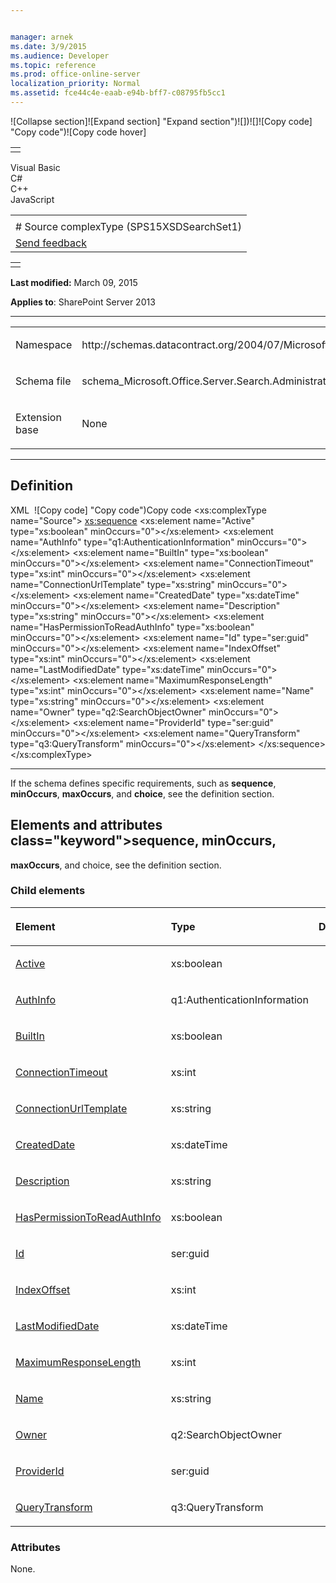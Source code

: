 ```yaml
---


manager: arnek
ms.date: 3/9/2015
ms.audience: Developer
ms.topic: reference
ms.prod: office-online-server
localization_priority: Normal
ms.assetid: fce44c4e-eaab-e94b-bff7-c08795fb5cc1
---
```


![Collapse
section]![Expand
section] "Expand section")![]()![])![]![]()![Copy
code] "Copy code")![Copy code
hover]
<table>
<tbody>
<tr class="odd">
<td align="left"></td>
</tr>
</tbody>
</table>

Visual Basic  
C\#  
C++  
JavaScript  

<table>
<tbody>
<tr class="odd">
<td align="left"><span id="runningHeaderText"></span></td>
</tr>
<tr class="even">
<td align="left"># Source complexType (SPS15XSDSearchSet1)</td>
</tr>
<tr class="odd">
<td align="left"><span id="headfeedbackarea" class="feedbackhead"><a href="javascript:SubmitFeedback(&#39;docthis@Microsoft.com&#39;,&#39;&#39;,&#39;&#39;,&#39;&#39;,&#39;1.0.18082.1225&#39;,&#39;%0\dThank%20you%20for%20your%20feedback.%20The%20developer%20writing%20teams%20use%20your%20feedback%20to%20improve%20documentation.%20While%20we%20are%20reviewing%20your%20feedback,%20we%20may%20send%20you%20e-mail%20to%20ask%20for%20clarification%20or%20feedback%20on%20a%20solution.%20We%20do%20not%20use%20your%20e-mail%20address%20for%20any%20other%20purpose%20and%20we%20delete%20it%20after%20we%20finish%20our%20review.%0\AFor%20further%20information%20about%20the%20privacy%20policies%20of%20Microsoft,%20please%20see%20http://privacy.microsoft.com/en-us/default.aspx.%0\A%0\d&#39;,&#39;Customer%20feedback&#39;);">Send feedback</a></span></td>
</tr>
</tbody>
</table>

<table>
<colgroup>
<col width="100%" />
</colgroup>
<tbody>
<tr class="odd">
<td align="left"></td>
</tr>
</tbody>
</table>

**Last modified:** March 09, 2015

**Applies to**: SharePoint Server 2013


-----------------------------------------------------------------------------------------------------------------------------------------------------------------------------------------------------

<table>
<colgroup>
<col width="50%" />
<col width="50%" />
</colgroup>
<tbody>
<tr class="odd">
<td align="left"><p><span class="label">Namespace</span></p></td>
<td align="left"><p>http://schemas.datacontract.org/2004/07/Microsoft.Office.Server.Search.Administration.Query</p></td>
</tr>
<tr class="even">
<td align="left"><p><span class="label">Schema file</span></p></td>
<td align="left"><p>schema_Microsoft.Office.Server.Search.Administration.Query.xsd</p></td>
</tr>
<tr class="odd">
<td align="left"><p><span class="label">Extension base</span></p></td>
<td align="left"><p>None</p></td>
</tr>
</tbody>
</table>


-----------------------------------------------------------------------------------------------------------------------------------------------------------------------------------------------

## Definition
XML 
<span class="copyCode" onclick="CopyCode(this)"
onkeypress="CopyCode_CheckKey(this, event)"
onmouseover="ChangeCopyCodeIcon(this)"
onmouseout="ChangeCopyCodeIcon(this)" tabindex="0">![Copy
code] "Copy code")Copy code</span>
    <xs:complexType name="Source">
        <xs:sequence>
            <xs:element name="Active" type="xs:boolean" minOccurs="0"></xs:element>
            <xs:element name="AuthInfo" type="q1:AuthenticationInformation" minOccurs="0"></xs:element>
            <xs:element name="BuiltIn" type="xs:boolean" minOccurs="0"></xs:element>
            <xs:element name="ConnectionTimeout" type="xs:int" minOccurs="0"></xs:element>
            <xs:element name="ConnectionUrlTemplate" type="xs:string" minOccurs="0"></xs:element>
            <xs:element name="CreatedDate" type="xs:dateTime" minOccurs="0"></xs:element>
            <xs:element name="Description" type="xs:string" minOccurs="0"></xs:element>
            <xs:element name="HasPermissionToReadAuthInfo" type="xs:boolean" minOccurs="0"></xs:element>
            <xs:element name="Id" type="ser:guid" minOccurs="0"></xs:element>
            <xs:element name="IndexOffset" type="xs:int" minOccurs="0"></xs:element>
            <xs:element name="LastModifiedDate" type="xs:dateTime" minOccurs="0"></xs:element>
            <xs:element name="MaximumResponseLength" type="xs:int" minOccurs="0"></xs:element>
            <xs:element name="Name" type="xs:string" minOccurs="0"></xs:element>
            <xs:element name="Owner" type="q2:SearchObjectOwner" minOccurs="0"></xs:element>
            <xs:element name="ProviderId" type="ser:guid" minOccurs="0"></xs:element>
            <xs:element name="QueryTransform" type="q3:QueryTransform" minOccurs="0"></xs:element>
        </xs:sequence>
    </xs:complexType>


------------------------------------------------------------------------------------------------------------------------------------------------------------------------------------------------------------

If the schema defines specific requirements, such as **sequence**, **minOccurs**, **maxOccurs**, and **choice**, see the definition section.
## Elements and attributes class="keyword">sequence</span>, **minOccurs**,
**maxOccurs**, and <span
class="keyword">choice</span>, see the definition section.

### Child elements

<table>
<colgroup>
<col width="33%" />
<col width="33%" />
<col width="33%" />
</colgroup>
<thead>
<tr class="header">
<th align="left"><p>Element</p></th>
<th align="left"><p>Type</p></th>
<th align="left"><p>Description</p></th>
</tr>
</thead>
<tbody>
<tr class="odd">
<td align="left"><p><a href="active-element-source-complextypesps15xsdsearchset1.md">Active</a></p></td>
<td align="left"><p>xs:boolean</p></td>
<td align="left"><p></p></td>
</tr>
<tr class="even">
<td align="left"><p><a href="authinfo-element-source-complextypesps15xsdsearchset1.md">AuthInfo</a></p></td>
<td align="left"><p>q1:AuthenticationInformation</p></td>
<td align="left"><p></p></td>
</tr>
<tr class="odd">
<td align="left"><p><a href="builtin-element-source-complextypesps15xsdsearchset1.md">BuiltIn</a></p></td>
<td align="left"><p>xs:boolean</p></td>
<td align="left"><p></p></td>
</tr>
<tr class="even">
<td align="left"><p><a href="connectiontimeout-element-source-complextypesps15xsdsearchset1.md">ConnectionTimeout</a></p></td>
<td align="left"><p>xs:int</p></td>
<td align="left"><p></p></td>
</tr>
<tr class="odd">
<td align="left"><p><a href="connectionurltemplate-element-source-complextypesps15xsdsearchset1.md">ConnectionUrlTemplate</a></p></td>
<td align="left"><p>xs:string</p></td>
<td align="left"><p></p></td>
</tr>
<tr class="even">
<td align="left"><p><a href="createddate-element-source-complextypesps15xsdsearchset1.md">CreatedDate</a></p></td>
<td align="left"><p>xs:dateTime</p></td>
<td align="left"><p></p></td>
</tr>
<tr class="odd">
<td align="left"><p><a href="description-element-source-complextypesps15xsdsearchset1.md">Description</a></p></td>
<td align="left"><p>xs:string</p></td>
<td align="left"><p></p></td>
</tr>
<tr class="even">
<td align="left"><p><a href="haspermissiontoreadauthinfo-element-source-complextypesps15xsdsearchset1.md">HasPermissionToReadAuthInfo</a></p></td>
<td align="left"><p>xs:boolean</p></td>
<td align="left"><p></p></td>
</tr>
<tr class="odd">
<td align="left"><p><a href="id-element-source-complextypesps15xsdsearchset1.md">Id</a></p></td>
<td align="left"><p>ser:guid</p></td>
<td align="left"><p></p></td>
</tr>
<tr class="even">
<td align="left"><p><a href="indexoffset-element-source-complextypesps15xsdsearchset1.md">IndexOffset</a></p></td>
<td align="left"><p>xs:int</p></td>
<td align="left"><p></p></td>
</tr>
<tr class="odd">
<td align="left"><p><a href="lastmodifieddate-element-source-complextypesps15xsdsearchset1.md">LastModifiedDate</a></p></td>
<td align="left"><p>xs:dateTime</p></td>
<td align="left"><p></p></td>
</tr>
<tr class="even">
<td align="left"><p><a href="maximumresponselength-element-source-complextypesps15xsdsearchset1.md">MaximumResponseLength</a></p></td>
<td align="left"><p>xs:int</p></td>
<td align="left"><p></p></td>
</tr>
<tr class="odd">
<td align="left"><p><a href="name-element-source-complextypesps15xsdsearchset1.md">Name</a></p></td>
<td align="left"><p>xs:string</p></td>
<td align="left"><p></p></td>
</tr>
<tr class="even">
<td align="left"><p><a href="owner-element-source-complextypesps15xsdsearchset1.md">Owner</a></p></td>
<td align="left"><p>q2:SearchObjectOwner</p></td>
<td align="left"><p></p></td>
</tr>
<tr class="odd">
<td align="left"><p><a href="providerid-element-source-complextypesps15xsdsearchset1.md">ProviderId</a></p></td>
<td align="left"><p>ser:guid</p></td>
<td align="left"><p></p></td>
</tr>
<tr class="even">
<td align="left"><p><a href="querytransform-element-source-complextypesps15xsdsearchset1.md">QueryTransform</a></p></td>
<td align="left"><p>q3:QueryTransform</p></td>
<td align="left"><p></p></td>
</tr>
</tbody>
</table>

### Attributes

None.








